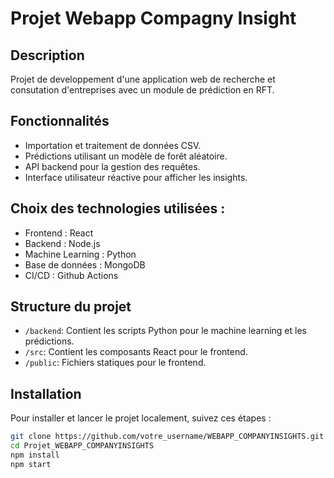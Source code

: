 # Projet Webapp Compagny Insight

## Description
Projet de developpement d'une application web de recherche et consutation d'entreprises  avec un module de prédiction en RFT.

## Fonctionnalités
- Importation et traitement de données CSV.
- Prédictions utilisant un modèle de forêt aléatoire.
- API backend pour la gestion des requêtes.
- Interface utilisateur réactive pour afficher les insights.

## Choix des technologies utilisées :
- Frontend : React
- Backend : Node.js
- Machine Learning : Python
- Base de données : MongoDB
- CI/CD : Github Actions

## Structure du projet
- `/backend`: Contient les scripts Python pour le machine learning et les prédictions.
- `/src`: Contient les composants React pour le frontend.
- `/public`: Fichiers statiques pour le frontend.

## Installation
Pour installer et lancer le projet localement, suivez ces étapes :
```bash
git clone https://github.com/votre_username/WEBAPP_COMPANYINSIGHTS.git
cd Projet_WEBAPP_COMPANYINSIGHTS
npm install
npm start
